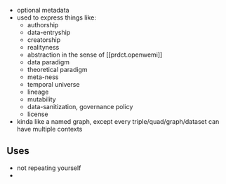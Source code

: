 

- optional metadata
- used to express things like:
  - authorship
  - data-entryship
  - creatorship
  - realityness
  - abstraction in the sense of [[prdct.openwemi]]
  - data paradigm
  - theoretical paradigm
  - meta-ness
  - temporal universe
  - lineage
  - mutability
  - data-sanitization, governance policy
  - license
- kinda like a named graph, except every triple/quad/graph/dataset can have multiple contexts

## Uses

- not repeating yourself
- 